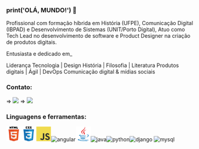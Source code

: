 ### print('OLÁ, MUNDO!') 👋 

Profissional com formação híbrida em História (UFPE), Comunicação Digital (IBPAD) e Desenvolvimento de Sistemas (UNIT/Porto Digital), Atuo como Tech Lead no desenvolvimento de software e Product Designer na criação de produtos digitais.

Entusiasta e dedicado em_

Liderança 
Tecnologia | Design
História | Filosofia | Literatura
Produtos digitais | Ágil | DevOps
Comunicação digital & mídias sociais

### Contato: 
=> <a href="https://www.linkedin.com/in/andreraboni/" target="_blank"><img src="https://img.shields.io/badge/LinkedIn-0077B5?style=for-the-badge&logo=linkedin&logoColor=white" /></a> => <a href="https://discord.com/channels/@andreraboni" target="_blank"><img src="https://img.shields.io/badge/Discord-7289DA?style=for-the-badge&logo=discord&logoColor=white" /></a>

### Linguagens e ferramentas: <br>
<img src="https://raw.githubusercontent.com/devicons/devicon/master/icons/html5/html5-original-wordmark.svg" alt="html5" style="max-width:100%;" width="40" height="40" target="_blank"><img src="https://raw.githubusercontent.com/devicons/devicon/master/icons/css3/css3-original-wordmark.svg" alt="css3" style="max-width:100%;" width="40" height="40" target="_blank"><img src="https://raw.githubusercontent.com/devicons/devicon/master/icons/javascript/javascript-original.svg" alt="javascript" style="max-width:100%;" width="40" height="40" target="_blank"><img src="https://encrypted-tbn0.gstatic.com/images?q=tbn:ANd9GcTfXmINst8eqj0p97qtWwA_gYgIa3tvoYJ6BhWyIPyrqc_m8u7p7oIOCzuhX7qsb3WJT5c&usqp=CAU" alt="angular" style="max-width:100%;" width="40" height="40" target="_blank"><img src="https://raw.githubusercontent.com/devicons/devicon/master/icons/java/java-original.svg" alt="java" style="max-width:100%;" width="40" height="40" target="_blank"><img src="https://spring.io/images/projects/spring-edf462fec682b9d48cf628eaf9e19521.svg" alt="java" style="max-width:100%;" width="40" height="40" target="_blank"><img src="https://www.python.org/static/community_logos/python-logo-master-v3-TM.png" alt="python" style="max-width:100%;" width="110" height="40" target="_blank"><img src="https://static.djangoproject.com/img/logos/django-logo-positive.svg" alt="django" style="max-width:100%;" width="70" height="30" target="_blank"> <img src="https://www.mysql.com/common/logos/logo-mysql-170x115.png" alt="mysql" style="max-width:100%;" width="70" height="40" target="_blank">




<!--
**andreraboni/andreRaboni** is a ✨ _special_ ✨ repository because its `README.md` (this file) appears on your GitHub profile.
